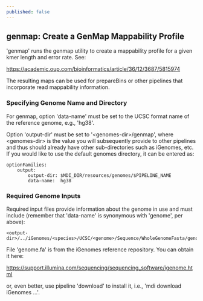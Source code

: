 ```yaml
---
published: false
---
```


## genmap: Create a GenMap Mappability Profile

'genmap' runs the genmap utility to create a mappability
profile for a given kmer length and error rate. See:

<https://academic.oup.com/bioinformatics/article/36/12/3687/5815974>

The resulting maps can be used for prepareBins or other
pipelines that incorporate read mappability information.

### Specifying Genome Name and Directory

For genmap, option 'data-name' must be set to the
UCSC format name of the reference genome, e.g., 'hg38'.

Option 'output-dir' must be set to '\<genomes-dir\>/genmap',
where \<genomes-dir\> is the value you will subsequently
provide to other pipelines and thus should already have
other sub-directories such as iGenomes, etc. If you would 
like to use the default genomes directory, it can be entered as:

```
optionFamilies:
    output:
        output-dir: $MDI_DIR/resources/genomes/$PIPELINE_NAME 
        data-name:  hg38
```

### Required Genome Inputs

Required input files provide information about the genome
in use and must include (remember that 'data-name' is
synonymous with 'genome', per above):

```
<output-dir>/../iGenomes/<species>/UCSC/<genome>/Sequence/WholeGenomeFasta/genome.fa
```

File 'genome.fa' is from the iGenomes reference repository.
You can obtain it here:

<https://support.illumina.com/sequencing/sequencing_software/igenome.html>

or, even better, use pipeline 'download' to install it, i.e., 
'mdi download iGenomes ...'.
